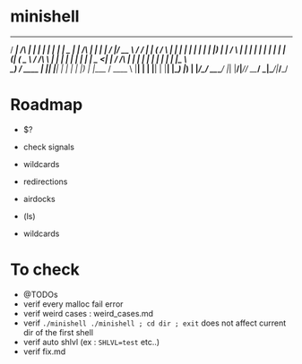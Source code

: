 # minishell

   _____         _     _    _ _______   ____  ______         _    _    _____  ____   _____ _____
  / ____|  /\   | |   | |  | |__   __| |  _ \|  ____|   /\  | |  | |  / ____|/ __ \ / ____/ ____|
 | (___   /  \  | |   | |  | |  | |    | |_) | |__     /  \ | |  | | | |  __| |  | | (___| (___
  \___ \ / /\ \ | |   | |  | |  | |    |  _ <|  __|   / /\ \| |  | | | | |_ | |  | |\___ \\___ \
  ____) / ____ \| |___| |__| |  | |    | |_) | |____ / ____ \ |__| | | |__| | |__| |____) |___) |
 |_____/_/    \_\______\____/   |_|    |____/|______/_/    \_\____/   \_____|\____/|_____/_____/

# Roadmap

- $?
- check signals
- wildcards
- redirections
- airdocks

- (ls)
- wildcards

# To check
- @TODOs
- verif every malloc fail error
- verif weird cases : weird_cases.md
- verif `./minishell ./minishell ; cd dir ; exit` does not affect current dir of the first shell
- verif auto shlvl (ex : `SHLVL=test` etc..)
- verif fix.md